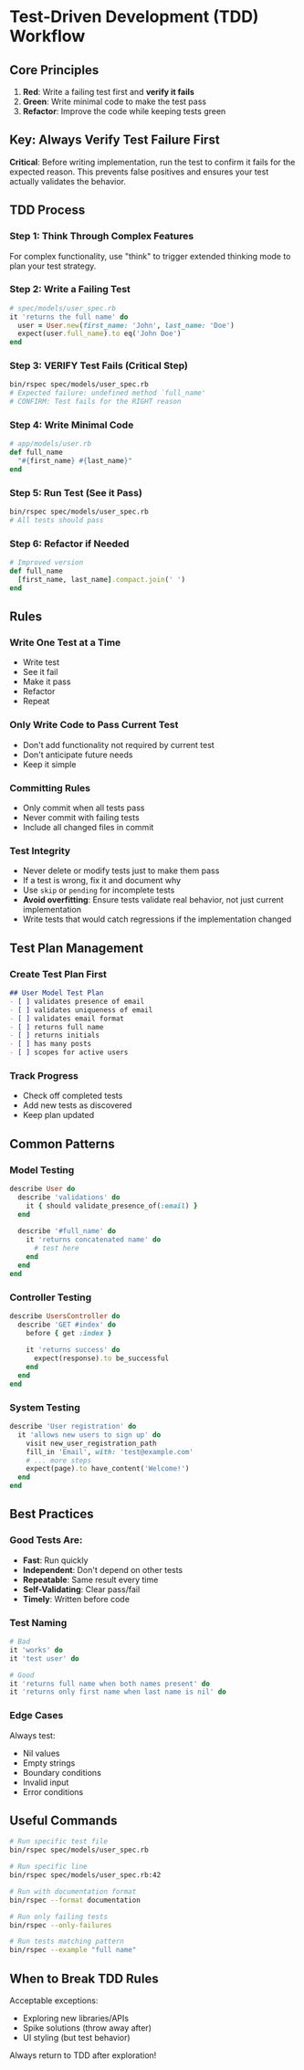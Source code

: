 # Test-Driven Development (TDD) Workflow

## Core Principles

1. **Red**: Write a failing test first and **verify it fails**
2. **Green**: Write minimal code to make the test pass
3. **Refactor**: Improve the code while keeping tests green

## Key: Always Verify Test Failure First

**Critical**: Before writing implementation, run the test to confirm it fails for the expected reason. This prevents false positives and ensures your test actually validates the behavior.

## TDD Process

### Step 1: Think Through Complex Features
For complex functionality, use "think" to trigger extended thinking mode to plan your test strategy.

### Step 2: Write a Failing Test
```ruby
# spec/models/user_spec.rb
it 'returns the full name' do
  user = User.new(first_name: 'John', last_name: 'Doe')
  expect(user.full_name).to eq('John Doe')
end
```

### Step 3: **VERIFY** Test Fails (Critical Step)
```bash
bin/rspec spec/models/user_spec.rb
# Expected failure: undefined method `full_name'
# CONFIRM: Test fails for the RIGHT reason
```

### Step 4: Write Minimal Code
```ruby
# app/models/user.rb
def full_name
  "#{first_name} #{last_name}"
end
```

### Step 5: Run Test (See it Pass)
```bash
bin/rspec spec/models/user_spec.rb
# All tests should pass
```

### Step 6: Refactor if Needed
```ruby
# Improved version
def full_name
  [first_name, last_name].compact.join(' ')
end
```

## Rules

### Write One Test at a Time
- Write test
- See it fail
- Make it pass
- Refactor
- Repeat

### Only Write Code to Pass Current Test
- Don't add functionality not required by current test
- Don't anticipate future needs
- Keep it simple

### Committing Rules
- Only commit when all tests pass
- Never commit with failing tests
- Include all changed files in commit

### Test Integrity
- Never delete or modify tests just to make them pass
- If a test is wrong, fix it and document why
- Use `skip` or `pending` for incomplete tests
- **Avoid overfitting**: Ensure tests validate real behavior, not just current implementation
- Write tests that would catch regressions if the implementation changed

## Test Plan Management

### Create Test Plan First
```markdown
## User Model Test Plan
- [ ] validates presence of email
- [ ] validates uniqueness of email
- [ ] validates email format
- [ ] returns full name
- [ ] returns initials
- [ ] has many posts
- [ ] scopes for active users
```

### Track Progress
- Check off completed tests
- Add new tests as discovered
- Keep plan updated

## Common Patterns

### Model Testing
```ruby
describe User do
  describe 'validations' do
    it { should validate_presence_of(:email) }
  end
  
  describe '#full_name' do
    it 'returns concatenated name' do
      # test here
    end
  end
end
```

### Controller Testing
```ruby
describe UsersController do
  describe 'GET #index' do
    before { get :index }
    
    it 'returns success' do
      expect(response).to be_successful
    end
  end
end
```

### System Testing
```ruby
describe 'User registration' do
  it 'allows new users to sign up' do
    visit new_user_registration_path
    fill_in 'Email', with: 'test@example.com'
    # ... more steps
    expect(page).to have_content('Welcome!')
  end
end
```

## Best Practices

### Good Tests Are:
- **Fast**: Run quickly
- **Independent**: Don't depend on other tests
- **Repeatable**: Same result every time
- **Self-Validating**: Clear pass/fail
- **Timely**: Written before code

### Test Naming
```ruby
# Bad
it 'works' do
it 'test user' do

# Good
it 'returns full name when both names present' do
it 'returns only first name when last name is nil' do
```

### Edge Cases
Always test:
- Nil values
- Empty strings
- Boundary conditions
- Invalid input
- Error conditions

## Useful Commands

```bash
# Run specific test file
bin/rspec spec/models/user_spec.rb

# Run specific line
bin/rspec spec/models/user_spec.rb:42

# Run with documentation format
bin/rspec --format documentation

# Run only failing tests
bin/rspec --only-failures

# Run tests matching pattern
bin/rspec --example "full name"
```

## When to Break TDD Rules

Acceptable exceptions:
- Exploring new libraries/APIs
- Spike solutions (throw away after)
- UI styling (but test behavior)

Always return to TDD after exploration!